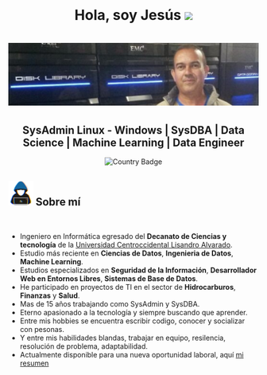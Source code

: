 <div class="meta_for_parser tablespecs" style="visibility:hidden">{"dataname":"environment","colvar":"varname","colval":"value"}</div>
<h1 align="center"><b>Hola, soy Jesús </b><img src="https://media.giphy.com/media/hvRJCLFzcasrR4ia7z/giphy.gif" width="35"></h1>



<p align="center">
<h1 align="center">
    <img src="img\ReadmeGithub.png" />
</h1>
<h2 align="center"><b>SysAdmin Linux - Windows | SysDBA | Data Science | Machine Learning | Data Engineer</b></h2>

<p align="center">
  <img src="https://img.shields.io/badge/country-Venezuela-6CACE4?&style=for-the-badge&labelColor=0a0a0a" alt="Country Badge">
</p>

## <picture><img src = "https://github.com/0xAbdulKhalid/0xAbdulKhalid/raw/main/assets/mdImages/about_me.gif" width = 50px></picture> **Sobre mí**

</br>

- Ingeniero en Informática egresado del **Decanato de Ciencias y tecnología** de la [Universidad Centroccidental Lisandro Alvarado](http://www.ucla.edu.ve/). 
- Estudio más reciente en **Ciencias de Datos**, **Ingenieria de Datos**, **Machine Learning**.
- Estudios especializados en **Seguridad de la Información**, **Desarrollador Web en Entornos Libres**, **Sistemas de Base de Datos**.
- He participado en proyectos de TI en el sector de **Hidrocarburos**, **Finanzas** y **Salud**.
- Mas de 15 años trabajando como SysAdmin y SysDBA.
- Eterno apasionado a la tecnología y siempre buscando que aprender.
- Entre mis hobbies se encuentra escribir codigo, conocer y socializar con pesonas.
- Y entre mis habilidades blandas, trabajar en equipo, resilencia, resolución de problema, adaptabilidad.
- Actualmente disponible para una nueva oportunidad laboral, aquí [mi resumen](cv/CV_JesusParra.pdf)

</br>

